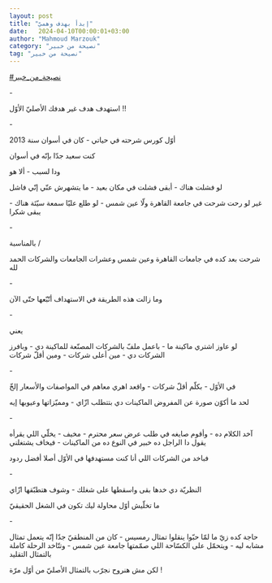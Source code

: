 ```yaml
---
layout: post
title: "إبدأ بهدف وهميّ"
date:   2024-04-10T00:00:01+03:00
author: "Mahmoud Marzouk"
category: "نصيحة من خبير"
tag: "نصيحة من خبير"
---
```



[<u>\#نصيحة\_من\_خبير</u>](https://www.facebook.com/hashtag/%D9%86%D8%B5%D9%8A%D8%AD%D8%A9_%D9%85%D9%86_%D8%AE%D8%A8%D9%8A%D8%B1?__eep__=6&__cft__%5b0%5d=AZX11tnf3vs23d7uknXrcVuzDpMHuZfx7A1uFYPLe9fgdwB7pHS4xkV8XshtjsynJhld8FHma_EYLOp632iFhztKhbM-DHR3A5GnU8NYGGHrwVv3Zgsky_f9rYYYYtkPOs3AahiDNwZKOgfVbfcjrv7a1Aw6D8AdxG0x7B3Po2xAyrbJkihEZvntebS5x9KX5DM&__tn__=*NK-R)

\-

استهدف هدف غير هدفك الأصليّ الأوّل !!

\-

أوّل كورس شرحته في حياتي - كان في أسوان سنة 2013

كنت سعيد جدّا بإنّه في أسوان

ودا لسبب - ألا هو

لو فشلت هناك - أبقى فشلت في مكان بعيد - ما يتشهرش عنّي
إنّي فاشل

غير لو رحت شرحت في جامعة القاهرة ولّا عين شمس - لو طلع
عليّا سمعة سيّئة هناك - يبقى شكرا

\-

بالمناسبة /

شرحت بعد كده في جامعات القاهرة وعين شمس وعشرات الجامعات
والشركات الحمد لله

\-

وما زالت هذه الطريقة في الاستهداف أتّبّعها حتّى الآن

\-

يعني

لو عاوز اشتري ماكينة ما - باعمل ملفّ بالشركات المصنّعة
للماكينة دي - وبافرز الشركات دي - مين أعلى شركات - ومين أقلّ شركات

\-

في الأوّل - بكلّم أقلّ شركات - واقعد اهري معاهم في
المواصفات والأسعار إلخّ

لحد ما أكوّن صورة عن المفروض الماكينات دي بتتطلب ازّاي -
ومميّزاتها وعيوبها إيه

\-

آخد الكلام ده - وأقوم صايغه في طلب عرض سعر محترم -
مخيف - يخلّي اللي يقرأه يقول دا الراجل ده خبير في النوع ده من الماكينات -
فيخاف يشتغلني

فباخد من الشركات اللي أنا كنت مستهدفها في الأوّل أصلا
أفضل ردود

\-

النظريّة دي خدها بقى واسقطها على شغلك - وشوف هتطبّقها
ازّاي

ما تخلّيش أوّل محاولة ليك تكون في الشغل الحقيقيّ

\-

حاجة كده زيّ ما لمّا حبّوا ينقلوا تمثال رمسيس - كان من
المنطقيّ جدّا إنّه يتعمل تمثال مشابه ليه - ويتحمّل على الكسّاحة اللي صمّمتها
جامعة عين شمس - وتتّاخد الرحلة كاملة بالتمثال التقليد

لكن مش هنروح نجرّب بالتمثال الأصليّ من أوّل مرّة !
